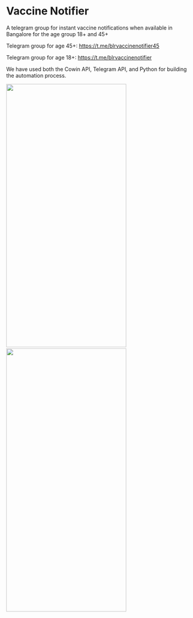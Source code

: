 # Vaccine Notifier
A telegram group for instant vaccine notifications when available in Bangalore for the age group 18+ and 45+

Telegram group for age 45+: https://t.me/blrvaccinenotifier45

Telegram group for age 18+: https://t.me/blrvaccinenotifier

We have used both the Cowin API, Telegram API, and Python for building the automation process.


<img src = "https://user-images.githubusercontent.com/73742827/121114019-a3fa3000-c830-11eb-8c4b-de735a451d26.png" width="320" height="700">&nbsp;&nbsp;&nbsp;&nbsp;&nbsp;&nbsp;&nbsp;&nbsp;<img src = "https://user-images.githubusercontent.com/73742827/121114040-aceb0180-c830-11eb-9c33-4813e33ef75f.png" width="320" height="700">

